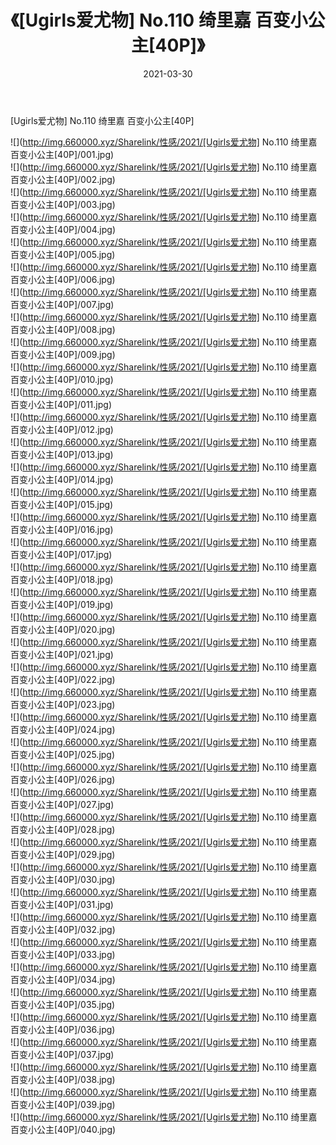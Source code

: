 ﻿---
layout: post
title:  《[Ugirls爱尤物] No.110 绮里嘉 百变小公主[40P]》
date:   2021-03-30
img: http://img.660000.xyz/Sharelink/性感/2021/[Ugirls爱尤物] No.110 绮里嘉 百变小公主[40P]/000.jpg
categories: [美女, 清纯, 唯美]
---

[Ugirls爱尤物] No.110 绮里嘉 百变小公主[40P]

  ![](http://img.660000.xyz/Sharelink/性感/2021/[Ugirls爱尤物] No.110 绮里嘉 百变小公主[40P]/001.jpg) <br> ![](http://img.660000.xyz/Sharelink/性感/2021/[Ugirls爱尤物] No.110 绮里嘉 百变小公主[40P]/002.jpg) <br> ![](http://img.660000.xyz/Sharelink/性感/2021/[Ugirls爱尤物] No.110 绮里嘉 百变小公主[40P]/003.jpg) <br> ![](http://img.660000.xyz/Sharelink/性感/2021/[Ugirls爱尤物] No.110 绮里嘉 百变小公主[40P]/004.jpg) <br> ![](http://img.660000.xyz/Sharelink/性感/2021/[Ugirls爱尤物] No.110 绮里嘉 百变小公主[40P]/005.jpg) <br> ![](http://img.660000.xyz/Sharelink/性感/2021/[Ugirls爱尤物] No.110 绮里嘉 百变小公主[40P]/006.jpg) <br> ![](http://img.660000.xyz/Sharelink/性感/2021/[Ugirls爱尤物] No.110 绮里嘉 百变小公主[40P]/007.jpg) <br> ![](http://img.660000.xyz/Sharelink/性感/2021/[Ugirls爱尤物] No.110 绮里嘉 百变小公主[40P]/008.jpg) <br> ![](http://img.660000.xyz/Sharelink/性感/2021/[Ugirls爱尤物] No.110 绮里嘉 百变小公主[40P]/009.jpg) <br> ![](http://img.660000.xyz/Sharelink/性感/2021/[Ugirls爱尤物] No.110 绮里嘉 百变小公主[40P]/010.jpg) <br> ![](http://img.660000.xyz/Sharelink/性感/2021/[Ugirls爱尤物] No.110 绮里嘉 百变小公主[40P]/011.jpg) <br> ![](http://img.660000.xyz/Sharelink/性感/2021/[Ugirls爱尤物] No.110 绮里嘉 百变小公主[40P]/012.jpg) <br> ![](http://img.660000.xyz/Sharelink/性感/2021/[Ugirls爱尤物] No.110 绮里嘉 百变小公主[40P]/013.jpg) <br> ![](http://img.660000.xyz/Sharelink/性感/2021/[Ugirls爱尤物] No.110 绮里嘉 百变小公主[40P]/014.jpg) <br> ![](http://img.660000.xyz/Sharelink/性感/2021/[Ugirls爱尤物] No.110 绮里嘉 百变小公主[40P]/015.jpg) <br> ![](http://img.660000.xyz/Sharelink/性感/2021/[Ugirls爱尤物] No.110 绮里嘉 百变小公主[40P]/016.jpg) <br> ![](http://img.660000.xyz/Sharelink/性感/2021/[Ugirls爱尤物] No.110 绮里嘉 百变小公主[40P]/017.jpg) <br> ![](http://img.660000.xyz/Sharelink/性感/2021/[Ugirls爱尤物] No.110 绮里嘉 百变小公主[40P]/018.jpg) <br> ![](http://img.660000.xyz/Sharelink/性感/2021/[Ugirls爱尤物] No.110 绮里嘉 百变小公主[40P]/019.jpg) <br> ![](http://img.660000.xyz/Sharelink/性感/2021/[Ugirls爱尤物] No.110 绮里嘉 百变小公主[40P]/020.jpg) <br> ![](http://img.660000.xyz/Sharelink/性感/2021/[Ugirls爱尤物] No.110 绮里嘉 百变小公主[40P]/021.jpg) <br> ![](http://img.660000.xyz/Sharelink/性感/2021/[Ugirls爱尤物] No.110 绮里嘉 百变小公主[40P]/022.jpg) <br> ![](http://img.660000.xyz/Sharelink/性感/2021/[Ugirls爱尤物] No.110 绮里嘉 百变小公主[40P]/023.jpg) <br> ![](http://img.660000.xyz/Sharelink/性感/2021/[Ugirls爱尤物] No.110 绮里嘉 百变小公主[40P]/024.jpg) <br> ![](http://img.660000.xyz/Sharelink/性感/2021/[Ugirls爱尤物] No.110 绮里嘉 百变小公主[40P]/025.jpg) <br> ![](http://img.660000.xyz/Sharelink/性感/2021/[Ugirls爱尤物] No.110 绮里嘉 百变小公主[40P]/026.jpg) <br> ![](http://img.660000.xyz/Sharelink/性感/2021/[Ugirls爱尤物] No.110 绮里嘉 百变小公主[40P]/027.jpg) <br> ![](http://img.660000.xyz/Sharelink/性感/2021/[Ugirls爱尤物] No.110 绮里嘉 百变小公主[40P]/028.jpg) <br> ![](http://img.660000.xyz/Sharelink/性感/2021/[Ugirls爱尤物] No.110 绮里嘉 百变小公主[40P]/029.jpg) <br> ![](http://img.660000.xyz/Sharelink/性感/2021/[Ugirls爱尤物] No.110 绮里嘉 百变小公主[40P]/030.jpg) <br> ![](http://img.660000.xyz/Sharelink/性感/2021/[Ugirls爱尤物] No.110 绮里嘉 百变小公主[40P]/031.jpg) <br> ![](http://img.660000.xyz/Sharelink/性感/2021/[Ugirls爱尤物] No.110 绮里嘉 百变小公主[40P]/032.jpg) <br> ![](http://img.660000.xyz/Sharelink/性感/2021/[Ugirls爱尤物] No.110 绮里嘉 百变小公主[40P]/033.jpg) <br> ![](http://img.660000.xyz/Sharelink/性感/2021/[Ugirls爱尤物] No.110 绮里嘉 百变小公主[40P]/034.jpg) <br> ![](http://img.660000.xyz/Sharelink/性感/2021/[Ugirls爱尤物] No.110 绮里嘉 百变小公主[40P]/035.jpg) <br> ![](http://img.660000.xyz/Sharelink/性感/2021/[Ugirls爱尤物] No.110 绮里嘉 百变小公主[40P]/036.jpg) <br> ![](http://img.660000.xyz/Sharelink/性感/2021/[Ugirls爱尤物] No.110 绮里嘉 百变小公主[40P]/037.jpg) <br> ![](http://img.660000.xyz/Sharelink/性感/2021/[Ugirls爱尤物] No.110 绮里嘉 百变小公主[40P]/038.jpg) <br> ![](http://img.660000.xyz/Sharelink/性感/2021/[Ugirls爱尤物] No.110 绮里嘉 百变小公主[40P]/039.jpg) <br> ![](http://img.660000.xyz/Sharelink/性感/2021/[Ugirls爱尤物] No.110 绮里嘉 百变小公主[40P]/040.jpg) <br>